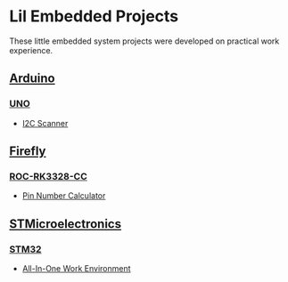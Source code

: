 # Lil Embedded Projects

These little embedded system projects were developed on practical work experience.

## [Arduino](./arduino/)

### [UNO](./arduino/uno/)

-   [I2C Scanner](./arduino/uno/i2c-scanner/)

## [Firefly](./firefly/)

### [ROC-RK3328-CC](./firefly/roc-rk3328-cc/)

-   [Pin Number Calculator](./firefly/roc-rk3328-cc/pin-number-calculator/)

## [STMicroelectronics](./stmicroelectronics/)

### [STM32](./stmicroelectronics/stm32/)

-   [All-In-One Work Environment](./stmicroelectronics/stm32/aio-work-environment/)
